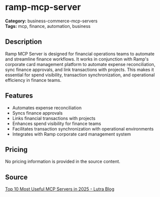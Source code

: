 # ramp-mcp-server

**Category:** business-commerce-mcp-servers  
**Tags:** mcp, finance, automation, business

## Description
Ramp MCP Server is designed for financial operations teams to automate and streamline finance workflows. It works in conjunction with Ramp's corporate card management platform to automate expense reconciliation, sync finance approvals, and link transactions with projects. This makes it essential for spend visibility, transaction synchronization, and operational efficiency in finance teams.

## Features
- Automates expense reconciliation
- Syncs finance approvals
- Links financial transactions with projects
- Enhances spend visibility for finance teams
- Facilitates transaction synchronization with operational environments
- Integrates with Ramp corporate card management system

## Pricing
No pricing information is provided in the source content.

## Source
[Top 10 Most Useful MCP Servers in 2025 - Lutra Blog](https://blog.lutra.ai/top-10-most-useful-mcp-servers-in-2025/)
